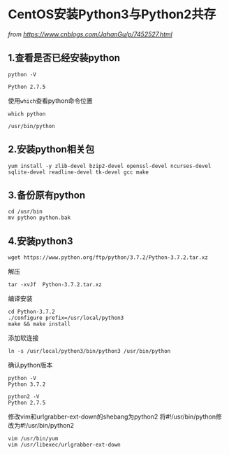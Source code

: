 # CentOS安装Python3与Python2共存
*from https://www.cnblogs.com/JahanGu/p/7452527.html*

## 1.查看是否已经安装python
```shell
python -V

Python 2.7.5
````

使用`which`查看python命令位置
```shell
which python

/usr/bin/python
```
## 2.安装python相关包
```shell
yum install -y zlib-devel bzip2-devel openssl-devel ncurses-devel sqlite-devel readline-devel tk-devel gcc make
```

## 3.备份原有python
```shell
cd /usr/bin
mv python python.bak
```

## 4.安装python3
```shell
wget https://www.python.org/ftp/python/3.7.2/Python-3.7.2.tar.xz
```

解压
```shell
tar -xvJf  Python-3.7.2.tar.xz
```

编译安装
```shell
cd Python-3.7.2
./configure prefix=/usr/local/python3
make && make install
```

添加软连接
```shell
ln -s /usr/local/python3/bin/python3 /usr/bin/python
```

确认python版本
```
python -V
Python 3.7.2

python2 -V
Python 2.7.5
```

修改vim和urlgrabber-ext-down的shebang为python2
将#!/usr/bin/python修改为#!/usr/bin/python2
```
vim /usr/bin/yum
vim /usr/libexec/urlgrabber-ext-down
```



